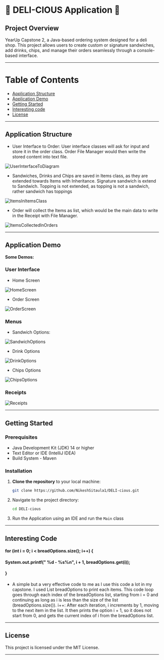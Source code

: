 # 🥪 DELI-CIOUS Application 🥪

## Project Overview

YearUp Capstone 2, a Java-based ordering system designed for a deli shop. This project allows users to create custom or 
signature sandwiches, add drinks, chips, and manage their orders seamlessly through a console-based interface. 

---

# Table of Contents

- [Application Structure](#Application-Structure)
- [Application Demo](#Application-Demo)
- [Getting Started](#Getting-Started)
- [Interesting code](#Interesting-Code)
- [License](#License)


---

## Application Structure

- User Interface to Order: User interface classes will ask for input and store it in the order class. 
Order File Manager would then write the stored content into text file.

![UserInterfaceToDiagram](https://i.imgur.com/riTeBDS.png)

- Sandwiches, Drinks and Chips are saved in Items class, as they are extended towards Items with Inheritance. Signature sandwich is extend to Sandwich. 
Topping is not extended, as topping is not a sandwich, rather sandwich has toppings 

![ItemsInItemsClass](https://i.imgur.com/KTEW7yA.png)

- Order will collect the Items as list, which would be the main data to write in the Receipt with File Manager. 

![ItemsCollectedInOrders](https://i.imgur.com/2eC9DEB.png)

---

## Application Demo

**Some Demos:**

### User Interface

- Home Screen

![HomeScreen](https://raw.githubusercontent.com/NikeshSitaula1/DELI-cious/refs/heads/main/images/1.%20homescreen.png)

- Order Screen

![OrderScreen](https://raw.githubusercontent.com/NikeshSitaula1/DELI-cious/refs/heads/main/images/2.%20orderscreen.png)

### Menus

- Sandwich Options:

![SandwichOptions](https://raw.githubusercontent.com/NikeshSitaula1/DELI-cious/refs/heads/main/images/4.%20sandwich%20options.png)

- Drink Options

![DrinkOptions](https://raw.githubusercontent.com/NikeshSitaula1/DELI-cious/refs/heads/main/images/10.%20drink%20screen.png)

- Chips Options

![ChipsOptions](https://raw.githubusercontent.com/NikeshSitaula1/DELI-cious/refs/heads/main/images/11.%20chips%20screen.png)

### Receipts

![Receipts](https://raw.githubusercontent.com/NikeshSitaula1/DELI-cious/refs/heads/main/images/14.%20receipt.png)

---

## Getting Started

### Prerequisites
- Java Development Kit (JDK) 14 or higher
- Text Editor or IDE (IntelliJ IDEA)
- Build System - Maven

### Installation
1. **Clone the repository** to your local machine:
    ```bash
   git clone https://github.com/NikeshSitaula1/DELI-cious.git
2. Navigate to the project directory:
    ```bash
   cd DELI-cious
3. Run the Application using an IDE and run the `Main` class

---

## Interesting Code

#### for (int i = 0; i < breadOptions.size(); i++) {
#### System.out.printf("   %d - %s%n", i + 1, breadOptions.get(i));
#### }

- A simple but a very effective code to me as I use this code a lot in my capstone. I used List breadOptions to print each items. 
This code loop goes through each index of the breadOptions list, starting from i = 0 and continuing as long as i is less 
than the size of the list (breadOptions.size()). i++: After each iteration, i increments by 1, moving to the next item in the 
list. It then prints the option i + 1, so it does not start from 0, and gets the current index of i from the breadOptions list.

---

## License

This project is licensed under the MIT License.

---
